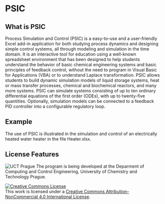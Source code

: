 # PSIC

## What is PSIC
Process Simulation and Control (PSIC) is a easy-to-use and a user-friendly Excel add-in application for both studying process dynamics and designing simple control systems, all through modeling and simulation in the time domain. It is an interactive tool for education using a well-known spreadsheet environment that has been designed to help students understand the behavior of basic chemical engineering systems and basic principles of feedback control, without the need to program in Visual Basic for Applications (VBA) or to understand Laplace transformation. PSIC allows students to build dynamic simulation models of liquid storage systems, heat or mass transfer processes, chemical and biochemical reactors, and many more systems. PSIC can simulate systems consisting of up to ten ordinary differential equations of the first order (ODEs), with up to twenty-five quantities. Optionally, simulation models can be connected to a feedback PID controller into a configurable regulatory loop. 

## Example
The use of PSIC is illustrated in the simulation and control of an electrically heated water heater in the file Heater.xlsx.

## License Features
![UCT Prague](https://www.vscht.cz/images/0!50/uzel/0000959/logoUCT_basic.png)
The program is being developed at the Deparment of Computing and Control Engineering, University of Chemistry and Technology Prague.

<a rel="license" href="http://creativecommons.org/licenses/by-nc/4.0/"><img alt="Creative Commons License" style="border-width:0" src="https://i.creativecommons.org/l/by-nc/4.0/88x31.png" /></a><br />This work is licensed under a <a rel="license" href="http://creativecommons.org/licenses/by-nc/4.0/">Creative Commons Attribution-NonCommercial 4.0 International License</a>.

